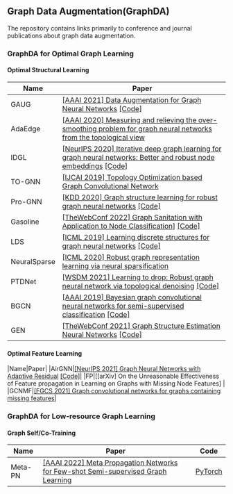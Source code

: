 ## Graph Data Augmentation(GraphDA)
The repository contains links primarily to conference and journal publications about graph data augmentation.

### GraphDA for Optimal Graph Learning

#### Optimal Structural Learning
|Name|Paper
|---|---|
|GAUG|[[AAAI 2021] Data Augmentation for Graph Neural Networks](https://www.aaai.org/AAAI21Papers/AAAI-10012.ZhaoT.pdf) [[Code]](https://github.com/zhao-tong/GAug)|
|AdaEdge|[[AAAI 2020] Measuring and relieving the over-smoothing problem for graph neural networks from the topological view](https://ojs.aaai.org/index.php/AAAI/article/download/5747/5603)|
|IDGL|[[NeurIPS 2020] Iterative deep graph learning for graph neural networks: Better and robust node embeddings](https://proceedings.neurips.cc/paper/2020/file/e05c7ba4e087beea9410929698dc41a6-Paper.pdf) [[Code]](https://github.com/hugochan/IDGL)|
|TO-GNN|[[IJCAI 2019] Topology Optimization based Graph Convolutional Network](https://www.ijcai.org/proceedings/2019/0563.pdf)|
|Pro-GNN|[[KDD 2020] Graph structure learning for robust graph neural networks](https://dl.acm.org/doi/pdf/10.1145/3394486.3403049) [[Code]](https://github.com/ChandlerBang/Pro-GNN)|
|Gasoline|[[TheWebConf 2022] Graph Sanitation with Application to Node Classification](https://arxiv.org/pdf/2105.09384.pdf?ref=https://githubhelp.com)] [[Code]](https://github.com/pricexu/GASOLINE)|
|LDS|[[ICML 2019] Learning discrete structures for graph neural networks](http://proceedings.mlr.press/v97/franceschi19a/franceschi19a.pdf) [[Code]](https://github.com/lucfra/LDS-GNN)|
|NeuralSparse|[[ICML 2020] Robust graph representation learning via neural sparsification](http://proceedings.mlr.press/v119/zheng20d/zheng20d.pdf) |
|PTDNet|[[WSDM 2021] Learning to drop: Robust graph neural network via topological denoising](https://dl.acm.org/doi/pdf/10.1145/3437963.3441734?casa_token=p-KUZTPYFS0AAAAA:mYTX35RRO_p_EnC_ohXaz0dhk2uTs-cxVDqPD75GXuNvq_W-Uv2IA5yM3PTxp9JLAHiX4ycVaql2QQ) [[Code]](https://github.com/flyingdoog/PTDNet)|
|BGCN|[[AAAI 2019] Bayesian graph convolutional neural networks for semi-supervised classification](https://ojs.aaai.org/index.php/AAAI/article/download/4531/4409) [[Code]](https://github.com/huawei-noah/BGCN)|
|GEN|[[TheWebConf 2021] Graph Structure Estimation Neural Networks](https://dl.acm.org/doi/pdf/10.1145/3442381.3449952?casa_token=4b0qCTk088EAAAAA:sgU4Z5pS1W0dJ42SUo063Psw6XrNDTOor7EnX98HZwGeyj9_ZW_znUo-pb1S6I82_28EqBMd0wQo9g) [[Code]](https://github.com/BUPT-GAMMA/Graph-Structure-Estimation-Neural-Networks)|

#### Optimal Feature Learning
|Name|Paper|
|AirGNN|[[NeurIPS 2021] Graph Neural Networks with Adaptive Residual](https://proceedings.neurips.cc/paper/2021/file/50abc3e730e36b387ca8e02c26dc0a22-Paper.pdf) [[Code]](https://github.com/lxiaorui/AirGNN)|
|FP|[[arXiv] On the Unreasonable Effectiveness of Feature propagation in Learning on Graphs with Missing Node Features] |
|GCNMF|[[FGCS 2021] Graph convolutional networks for graphs containing missing features](https://www.sciencedirect.com/science/article/pii/S0167739X20330405)|


### GraphDA for Low-resource Graph Learning

#### Graph Self/Co-Training
|Name|Paper|Code
|---|---|---|
|Meta-PN|[[AAAI 2022] Meta Propagation Networks for Few-shot Semi-supervised Graph Learning](https://arxiv.org/pdf/2112.09810.pdf)|[PyTorch](https://github.com/kaize0409/Meta-PN)
